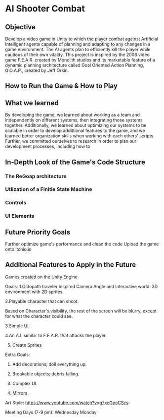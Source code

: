 # AI Shooter Combat

## Objective
  Develop a video game in Unity to which the player combat against Artificial Intelligent agents capable of planning and adapting to any changes in a game
environment. The AI agents plan to efficiently kill the player while cautious of their own vitality. This project is inspired by the 2006 video game F.E.A.R.
created by Monolith studios and its marketable feature of a dynamic planning architecture called Goal Oriented Action Planning, G.O.A.P., created by Jeff Orkin.
## How to Run the Game & How to Play

## What we learned
  By developing the game, we learned about working as a team and independently on different systems, then integrating those systems together. Additionally, we learned about optimizing our systems to be scalable in order to develop addittional features to the game, and we learned better organization skills when working with each others' scripts.
Further, we committed ourselves to research in order to plan our development processes, including how to  
## In-Depth Look of the Game's Code Structure

  ### The ReGoap architecture

  ### Utlization of a Finitie State Machine

  ### Controls

  ### UI Elements

## Future Priority Goals
Further optimize game's performance and clean the code
Upload the game onto itchio.io
## Additional Features to Apply in the Future

Games created on the Unity Engine

Goals:
1.Octopath traveler inspired Camera Angle and Interactive world: 3D environment with 2D sprites.

2.Playable character that can shoot.

Based on Character's visibility, the rest of the screen will be blurry, except for what the character could see.

3.Simple UI.

4.An A.I. similar to F.E.A.R. that attacks the player.

5. Create Sprites

Extra Goals:

1. Add decorations; doll everything up.
2. Breakable objects; debris falling. 
3. Complex UI.

4. Mirrors.

Art Style:
https://www.youtube.com/watch?v=g7xeGpoCScs


Meeting Days (7-9 pm):
Wednesday
Monday


